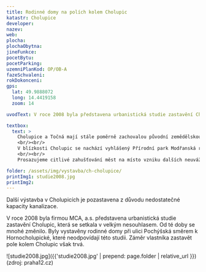 ```yaml
---
title: Rodinné domy na polích kolem Cholupic
katastr: Cholupice
developer:
nazev:
web:
plocha:
plochaObytna:
jineFunkce:
pocetBytu:
pocetParking:
uzemniPlanKod: OP/OB-A
fazeSchvaleni:
rokDokonceni:
gps:
  lat: 49.9888072
  long: 14.4419158
  zoom: 14

uvodText: V roce 2008 byla představena urbanistická studie zastavění Cholupic

textbox:
  text: >
    Cholupice a Točná mají stále poměrně zachovalou původní zemědělskou krajinu, kdy dané sídelní útvary představují cenný venkovský charakter, což je na území Prahy stále vzácnější jev. Neustálým rozšiřováním těchto sídel a následná expanze do jejího okolí by zcela narušila nezaměnitelný krajinný ráz.
    <br/><br/>
    V blízkosti Cholupic se nachází vyhlášený Přírodní park Modřanská rokle – Cholupice. Mezi prvotní důvody jeho vyhlášení bylo mj. právě zachování a trvalé chránění území pro jeho přírodovědné, krajinné a estetické hodnoty. Venkovský charakter krajiny byl již narušen výstavbou Pražského okruhu, a proto další neuvážená výstavba a expanze sídel bude mít pro danou oblast zcela neoddiskutovatelně negativní přínos.
    <br/><br/>
    Prosazujeme citlivé zahušťování měst na místo vzniku dalších neuvážených suburbií na jeho okraji. Vlivem fragmentace této oblasti dopravou má zdejší zvěř čím dál tím větší problémy s migrací na jednotlivá stanoviště. Na velké procento uhynulé zvěře způsobené právě automobilovou dopravou upozorňují též někteří členové místního mysliveckého sdružení.

folder: /assets/img/vystavba/ch-cholupice/
printImg1: studie2008.jpg
printImg2:
---
```


Další výstavba v Cholupicích je pozastavena z důvodu nedostatečné kapacity kanalizace.

V roce 2008 byla firmou MCA, a.s. představena urbanistická studie zastavění Cholupic, která se setkala v velkým nesouhlasem. Od té doby se mnohé změnilo. Byly vystavěny rodinné domy při ulici Pochýšská směrem k Hornocholupické, které neodpovídají této studii. Záměr vlastníka zastavět pole kolem Cholupic však trvá.

![studie2008.jpg]({{'studie2008.jpg' | prepend: page.folder | relative_url }})<br/>
(zdroj: praha12.cz)

